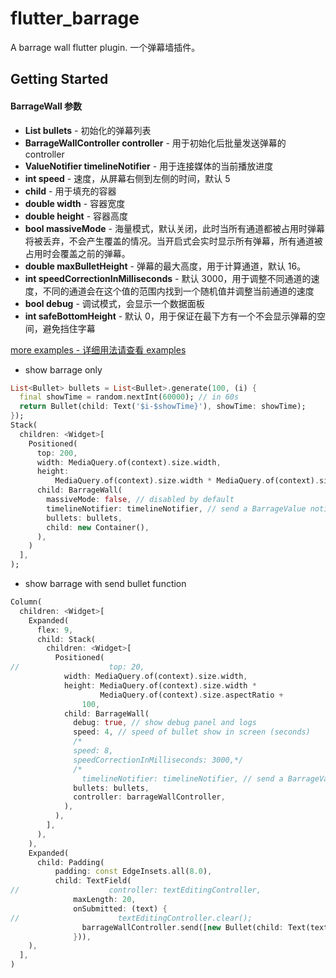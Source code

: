 # flutter_barrage

A barrage wall flutter plugin.
一个弹幕墙插件。

## Getting Started

#### BarrageWall 参数

* **List<Bullet> bullets** - 初始化的弹幕列表
* **BarrageWallController controller** - 用于初始化后批量发送弹幕的 controller
* **ValueNotifier<BarrageValue> timelineNotifier** - 用于连接媒体的当前播放进度 
* **int speed** - 速度，从屏幕右侧到左侧的时间，默认 5
* **child** - 用于填充的容器
* **double width** - 容器宽度
* **double height** - 容器高度
* **bool massiveMode** - 海量模式，默认关闭，此时当所有通道都被占用时弹幕将被丢弃，不会产生覆盖的情况。当开启式会实时显示所有弹幕，所有通道被占用时会覆盖之前的弹幕。
* **double maxBulletHeight** - 弹幕的最大高度，用于计算通道，默认 16。
* **int speedCorrectionInMilliseconds** - 默认 3000，用于调整不同通道的速度，不同的通道会在这个值的范围内找到一个随机值并调整当前通道的速度
* **bool debug** - 调试模式，会显示一个数据面板
* **int safeBottomHeight** - 默认 0，用于保证在最下方有一个不会显示弹幕的空间，避免挡住字幕

[more examples - 详细用法请查看 examples](https://github.com/danielwii/flutter_barrage/tree/master/example)

* show barrage only

```dart
List<Bullet> bullets = List<Bullet>.generate(100, (i) {
  final showTime = random.nextInt(60000); // in 60s
  return Bullet(child: Text('$i-$showTime}'), showTime: showTime);
});
Stack(
  children: <Widget>[
    Positioned(
      top: 200,
      width: MediaQuery.of(context).size.width,
      height:
          MediaQuery.of(context).size.width * MediaQuery.of(context).size.aspectRatio + 200,
      child: BarrageWall(
        massiveMode: false, // disabled by default
        timelineNotifier: timelineNotifier, // send a BarrageValue notifier let bullet fires using your own timeline
        bullets: bullets,
        child: new Container(),
      ),
    )
  ],
);
```

* show barrage with send bullet function

```dart
Column(
  children: <Widget>[
    Expanded(
      flex: 9,
      child: Stack(
        children: <Widget>[
          Positioned(
//                    top: 20,
            width: MediaQuery.of(context).size.width,
            height: MediaQuery.of(context).size.width *
                    MediaQuery.of(context).size.aspectRatio +
                100,
            child: BarrageWall(
              debug: true, // show debug panel and logs
              speed: 4, // speed of bullet show in screen (seconds)
              /*
              speed: 8,
              speedCorrectionInMilliseconds: 3000,*/
              /*
                timelineNotifier: timelineNotifier, // send a BarrageValue notifier let bullet fires using your own timeline*/
              bullets: bullets,
              controller: barrageWallController,
            ),
          ),
        ],
      ),
    ),
    Expanded(
      child: Padding(
          padding: const EdgeInsets.all(8.0),
          child: TextField(
//                    controller: textEditingController,
              maxLength: 20,
              onSubmitted: (text) {
//                      textEditingController.clear();
                barrageWallController.send([new Bullet(child: Text(text))]);
              })),
    ),
  ],
)
```
